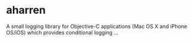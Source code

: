 # aharren
A small logging library for Objective-C applications (Mac OS X and iPhone OS/iOS) which provides conditional logging …
